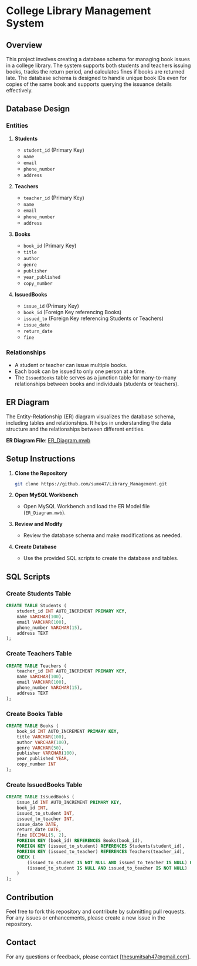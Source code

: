 # College Library Management System

## Overview

This project involves creating a database schema for managing book issues in a college library. The system supports both students and teachers issuing books, tracks the return period, and calculates fines if books are returned late. The database schema is designed to handle unique book IDs even for copies of the same book and supports querying the issuance details effectively.

## Database Design

### Entities

1. **Students**
   - `student_id` (Primary Key)
   - `name`
   - `email`
   - `phone_number`
   - `address`

2. **Teachers**
   - `teacher_id` (Primary Key)
   - `name`
   - `email`
   - `phone_number`
   - `address`

3. **Books**
   - `book_id` (Primary Key)
   - `title`
   - `author`
   - `genre`
   - `publisher`
   - `year_published`
   - `copy_number`

4. **IssuedBooks**
   - `issue_id` (Primary Key)
   - `book_id` (Foreign Key referencing Books)
   - `issued_to` (Foreign Key referencing Students or Teachers)
   - `issue_date`
   - `return_date`
   - `fine`

### Relationships

- A student or teacher can issue multiple books.
- Each book can be issued to only one person at a time.
- The `IssuedBooks` table serves as a junction table for many-to-many relationships between books and individuals (students or teachers).

## ER Diagram

The Entity-Relationship (ER) diagram visualizes the database schema, including tables and relationships. It helps in understanding the data structure and the relationships between different entities.

**ER Diagram File**: [ER_Diagram.mwb](path/to/your/ER_Diagram.mwb)

## Setup Instructions

1. **Clone the Repository**

   ```bash
   git clone https://github.com/sumo47/Library_Management.git
   ```

2. **Open MySQL Workbench**

   - Open MySQL Workbench and load the ER Model file (`ER_Diagram.mwb`).

3. **Review and Modify**

   - Review the database schema and make modifications as needed.

4. **Create Database**

   - Use the provided SQL scripts to create the database and tables.

## SQL Scripts

### Create Students Table

```sql
CREATE TABLE Students (
    student_id INT AUTO_INCREMENT PRIMARY KEY,
    name VARCHAR(100),
    email VARCHAR(100),
    phone_number VARCHAR(15),
    address TEXT
);
```

### Create Teachers Table

```sql
CREATE TABLE Teachers (
    teacher_id INT AUTO_INCREMENT PRIMARY KEY,
    name VARCHAR(100),
    email VARCHAR(100),
    phone_number VARCHAR(15),
    address TEXT
);
```

### Create Books Table

```sql
CREATE TABLE Books (
    book_id INT AUTO_INCREMENT PRIMARY KEY,
    title VARCHAR(100),
    author VARCHAR(100),
    genre VARCHAR(50),
    publisher VARCHAR(100),
    year_published YEAR,
    copy_number INT
);
```

### Create IssuedBooks Table

```sql
CREATE TABLE IssuedBooks (
    issue_id INT AUTO_INCREMENT PRIMARY KEY,
    book_id INT,
    issued_to_student INT,
    issued_to_teacher INT,
    issue_date DATE,
    return_date DATE,
    fine DECIMAL(5, 2),
    FOREIGN KEY (book_id) REFERENCES Books(book_id),
    FOREIGN KEY (issued_to_student) REFERENCES Students(student_id),
    FOREIGN KEY (issued_to_teacher) REFERENCES Teachers(teacher_id),
    CHECK (
        (issued_to_student IS NOT NULL AND issued_to_teacher IS NULL) OR
        (issued_to_student IS NULL AND issued_to_teacher IS NOT NULL)
    )
);

```

## Contribution

Feel free to fork this repository and contribute by submitting pull requests. For any issues or enhancements, please create a new issue in the repository.

## Contact

For any questions or feedback, please contact [thesumitsah47@gmail.com].